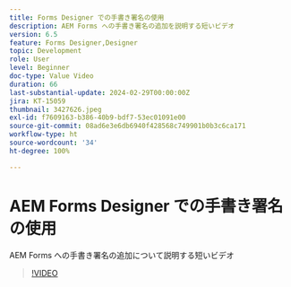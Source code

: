 ```yaml
---
title: Forms Designer での手書き署名の使用
description: AEM Forms への手書き署名の追加を説明する短いビデオ
version: 6.5
feature: Forms Designer,Designer
topic: Development
role: User
level: Beginner
doc-type: Value Video
duration: 66
last-substantial-update: 2024-02-29T00:00:00Z
jira: KT-15059
thumbnail: 3427626.jpeg
exl-id: f7609163-b386-40b9-bdf7-53ec01091e00
source-git-commit: 08ad6e3e6db6940f428568c749901b0b3c6ca171
workflow-type: ht
source-wordcount: '34'
ht-degree: 100%

---
```


# AEM Forms Designer での手書き署名の使用

AEM Forms への手書き署名の追加について説明する短いビデオ

>[!VIDEO](https://video.tv.adobe.com/v/3427626/?learn=on)
